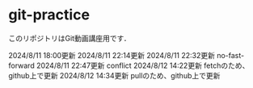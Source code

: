 # git-practice
このリポジトリはGit動画講座用です．

2024/8/11 18:00更新
2024/8/11 22:14更新
2024/8/11 22:32更新 no-fast-forward
2024/8/11 22:47更新 conflict
2024/8/12 14:22更新 fetchのため、github上で更新
2024/8/12 14:34更新 pullのため、github上で更新
